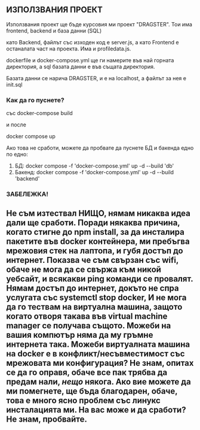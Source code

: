 ## ИЗПОЛЗВАНИЯ ПРОЕКТ

Използвания проект ще бъде курсовия ми проект "DRAGSTER". Тои има frontend, backend и база данни (SQL)

като Backend, файлът със изходен код е server.js, а като Frontend е останалата част на проекта. Има и profiledata.js.

dockerfile и docker-compose.yml ще ги намерите във най горната директория, а sql базата данни е във същата директория.

Базата данни се нарича DRAGSTER, и е на localhost, а файлът за нея е init.sql

### Как да го пуснете?

със docker-compose build 

и после

docker compose up

Ако това не сработи, можете да пробвате да пуснете БД и бакенда едно по едно:

1. БД: docker compose -f 'docker-compose.yml' up -d --build 'db'
2. Бакенд: docker compose -f 'docker-compose.yml' up -d --build 'backend'

### ЗАБЕЛЕЖКА!

## Не съм изтествал НИЩО, нямам никаква идеа дали ще сработи. Поради някаква причина, когато стигне до npm install, за да инсталира пакетите във docker контейнера, ми пребъгва мрежовия стек на лаптопа, и губя достъп до интернет. Показва че съм свързан със wifi, обаче не мога да се свържа към никой уебсайт, и всякакви ping команди се провалят. Нямам достъп до интернет, докъто не спра услугата със systemctl stop docker, И не мога да го тествам на виртуална машина, защото когато отворя такава във virtual machine manager се получава същото. Можеби на вашия компютър няма да му гръмне интернета така. Можеби виртуалната машина на docker е в конфликт/несъвместимoст със мрежовата ми конфигурация? Не знам, опитах се да го оправя, обаче все пак трябва да предам нали, *нещо* някога. Ако вие можете да ми помегнете, ще бъда благодарен, обаче, това е много ясно проблем със линукс инсталацията ми. На вас може и да сработи? Не знам, пробвайте.

